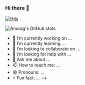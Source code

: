 ### Hi there 👋


[![Hits](https://hits.seeyoufarm.com/api/count/incr/badge.svg?url=https%3A%2F%2Fgithub.com%2Fjessi68%2Fhit-counter&count_bg=%2379C83D&title_bg=%23555555&icon=&icon_color=%23E7E7E7&title=hits&edge_flat=false)](https://hits.seeyoufarm.com)


![Anurag's GitHub stats](https://github-readme-stats.vercel.app/api?username=jessi68&&show_icons=true&theme=dark&show_icons=true)


- 🔭 I’m currently working on ...
- 🌱 I’m currently learning ...
- 👯 I’m looking to collaborate on ...
- 🤔 I’m looking for help with ...
- 💬 Ask me about ...
- 📫 How to reach me: ...
- 😄 Pronouns: ...
- ⚡ Fun fact: ...
-->

